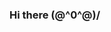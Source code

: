 ### Hi there \(@^0^@)/

<!--
**SeoEugene/SeoEugene** is a ✨ _special_ ✨ repository because its `README.md` (this file) appears on your GitHub profile.

Here are some ideas to get you started:

- 🔭 I’m currently working on ...

- 🌱 I’m currently learning ...
<img src="https://img.shields.io/badge/javascript-#F7DF1E?style=for-the-badge&logo=javascript&logoColor=black">
- 👯 I’m looking to collaborate on ...
- 🤔 I’m looking for help with ...
- 💬 Ask me about ...
- 📫 How to reach me: ...
- 😄 Pronouns: ...
- ⚡ Fun fact: ...
-->
